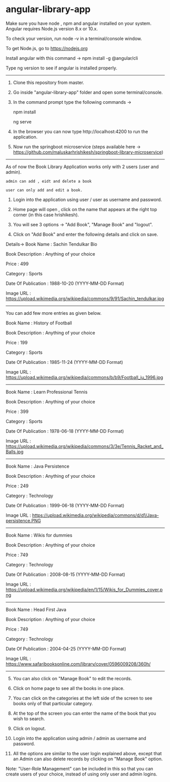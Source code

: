 # angular-library-app

Make sure you have node , npm and angular installed on your system.
Angular requires Node.js version 8.x or 10.x.

To check your version, run node -v in a terminal/console window.

To get Node.js, go to https://nodejs.org

Install angular with this command -> npm install -g @angular/cli

Type ng version to see if angular is installed properly.

-------------------------------------------------------------------------------------------------

1) Clone this repository from master.

2) Go inside "angular-library-app" folder and open some terminal/console.

3) In the command prompt type the following commands ->

      npm install

      ng serve

4) In the browser you can now type http://localhost:4200 to run the application.

5) Now run the springboot microservice (steps available here -> https://github.com/maluskarhrishikesh/springboot-library-microservice)

--------------------------------------------------------------------------------------------------

As of now the Book Library Application works only with 2 users (user and admin).

    admin can add , eidt and delete a book

    user can only add and edit a book.

1) Login into the application using user / user as username and password.

2) Home page will open , click on the name that appears at the right top corner (in this case hrishikesh).

3) You will see 3 options -> "Add Book", "Manage Book" and "logout".

4) Click on "Add Book" and enter the following details and click on save.

Details->
  Book Name : Sachin Tendulkar Bio
  
  Book Description : Anything of your choice
  
  Price : 499
  
  Category : Sports
  
  Date Of Publication : 1988-10-20 (YYYY-MM-DD Format)
  
  Image URL : https://upload.wikimedia.org/wikipedia/commons/9/91/Sachin_tendulkar.jpg
  
  ----------

You can add few more entries as given below.

  Book Name : History of Football
  
  Book Description : Anything of your choice
  
  Price : 199
  
  Category : Sports
  
  Date Of Publication : 1985-11-24 (YYYY-MM-DD Format)
  
  Image URL : https://upload.wikimedia.org/wikipedia/commons/b/b9/Football_iu_1996.jpg

  ----------

  Book Name : Learn Professional Tennis
  
  Book Description : Anything of your choice
  
  Price : 399
  
  Category : Sports
  
  Date Of Publication : 1978-06-18 (YYYY-MM-DD Format)
  
  Image URL : https://upload.wikimedia.org/wikipedia/commons/3/3e/Tennis_Racket_and_Balls.jpg
  
  ----------

  Book Name : Java Persistence
  
  Book Description : Anything of your choice
  
  Price : 249
  
  Category : Technology
  
  Date Of Publication : 1999-06-18 (YYYY-MM-DD Format)
  
  Image URL : https://upload.wikimedia.org/wikipedia/commons/d/d1/Java-persistence.PNG
  
  ----------
  
  Book Name : Wikis for dummies
  
  Book Description : Anything of your choice
  
  Price : 749
  
  Category : Technology
  
  Date Of Publication : 2008-08-15 (YYYY-MM-DD Format)
  
  Image URL : https://upload.wikimedia.org/wikipedia/en/1/15/Wikis_for_Dummies_cover.png
  
  ----------

  Book Name : Head First Java
  
  Book Description : Anything of your choice
  
  Price : 749
  
  Category : Technology
  
  Date Of Publication : 2004-04-25 (YYYY-MM-DD Format)
  
  Image URL : https://www.safaribooksonline.com/library/cover/0596009208/360h/
  
  ----------

 5) You can also click on "Manage Book" to edit the records.
 
 6) Click on home page to see all the books in one place.
 
 7) You can click on the categories at the left side of the screen to see books only of that particular category. 
 
 8) At the top of the screen you can enter the name of the book that you wish to search.
 
 9) Click on logout.
 
 10) Login into the application using admin / admin as username and password. 
 
 11) All the options are similar to the user login explained above, except that an Admin can also delete records by clicking on "Manage Book" option.


Note: "User-Role Management" can be included in this so that you can create users of your choice, instead of using only user and admin logins.






